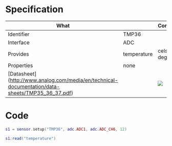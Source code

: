 # Specification

| What         |             | Comments                   |
|--------------|-------------|----------------------------|
| Identifier   | TMP36       |                            |
| Interface    | ADC         |                            |
| Provides     | temperature | celsius degrees            |
| Properties   | none        |                            |
| [Datasheet] (http://www.analog.com/media/en/technical-documentation/data-sheets/TMP35_36_37.pdf)    |             | ![](http://whitecatboard.org/git/tmp36.png)                           |


# Code

```lua
s1 = sensor.setup("TMP36", adc.ADC1, adc.ADC_CH6, 12)

s1:read("temperature")
```